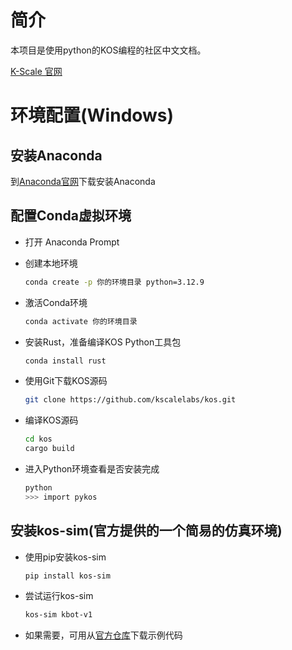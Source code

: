 # 简介
本项目是使用python的KOS编程的社区中文文档。

[K-Scale 官网](https://www.kscale.dev/)

# 环境配置(Windows)
## 安装Anaconda
到[Anaconda官网](https://anaconda.org/)下载安装Anaconda
## 配置Conda虚拟环境
- 打开 Anaconda Prompt
- 创建本地环境
  
  ```bash
  conda create -p 你的环境目录 python=3.12.9
  ```
  
- 激活Conda环境

  ```bash
  conda activate 你的环境目录
  ```

- 安装Rust，准备编译KOS Python工具包

  ```bash
  conda install rust
  ```

- 使用Git下载KOS源码
  ```bash
  git clone https://github.com/kscalelabs/kos.git
  ```

- 编译KOS源码
  ```bash
  cd kos
  cargo build
  ```
- 进入Python环境查看是否安装完成
  ```bash
  python
  >>> import pykos
  ```
## 安装kos-sim(官方提供的一个简易的仿真环境)
- 使用pip安装kos-sim
  ```bash
  pip install kos-sim
  ```
- 尝试运行kos-sim
  ```bash
  kos-sim kbot-v1
  ```
- 如果需要，可用从[官方仓库](https://github.com/kscalelabs/kos-sim)下载示例代码
